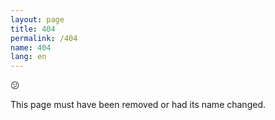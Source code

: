 ```yaml
---
layout: page
title: 404
permalink: /404
name: 404
lang: en
---
```


:confused:

This page must have been removed or had its name changed.